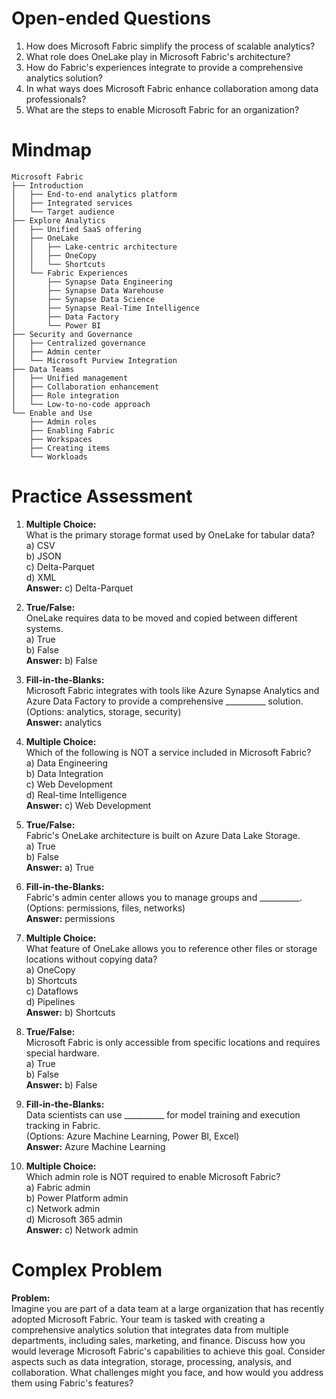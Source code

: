 # Open-ended Questions

1. How does Microsoft Fabric simplify the process of scalable analytics?
2. What role does OneLake play in Microsoft Fabric's architecture?
3. How do Fabric's experiences integrate to provide a comprehensive analytics solution?
4. In what ways does Microsoft Fabric enhance collaboration among data professionals?
5. What are the steps to enable Microsoft Fabric for an organization?

# Mindmap

```
Microsoft Fabric
├── Introduction
│   ├── End-to-end analytics platform
│   ├── Integrated services
│   └── Target audience
├── Explore Analytics
│   ├── Unified SaaS offering
│   ├── OneLake
│   │   ├── Lake-centric architecture
│   │   ├── OneCopy
│   │   └── Shortcuts
│   └── Fabric Experiences
│       ├── Synapse Data Engineering
│       ├── Synapse Data Warehouse
│       ├── Synapse Data Science
│       ├── Synapse Real-Time Intelligence
│       ├── Data Factory
│       └── Power BI
├── Security and Governance
│   ├── Centralized governance
│   ├── Admin center
│   └── Microsoft Purview Integration
├── Data Teams
│   ├── Unified management
│   ├── Collaboration enhancement
│   ├── Role integration
│   └── Low-to-no-code approach
└── Enable and Use
    ├── Admin roles
    ├── Enabling Fabric
    ├── Workspaces
    ├── Creating items
    └── Workloads
```

# Practice Assessment

1. **Multiple Choice:**  
   What is the primary storage format used by OneLake for tabular data?  
   a) CSV  
   b) JSON  
   c) Delta-Parquet  
   d) XML  
   **Answer:** c) Delta-Parquet

2. **True/False:**  
   OneLake requires data to be moved and copied between different systems.  
   a) True  
   b) False  
   **Answer:** b) False

3. **Fill-in-the-Blanks:**  
   Microsoft Fabric integrates with tools like Azure Synapse Analytics and Azure Data Factory to provide a comprehensive __________ solution.  
   (Options: analytics, storage, security)  
   **Answer:** analytics

4. **Multiple Choice:**  
   Which of the following is NOT a service included in Microsoft Fabric?  
   a) Data Engineering  
   b) Data Integration  
   c) Web Development  
   d) Real-time Intelligence  
   **Answer:** c) Web Development

5. **True/False:**  
   Fabric's OneLake architecture is built on Azure Data Lake Storage.  
   a) True  
   b) False  
   **Answer:** a) True

6. **Fill-in-the-Blanks:**  
   Fabric's admin center allows you to manage groups and __________.  
   (Options: permissions, files, networks)  
   **Answer:** permissions

7. **Multiple Choice:**  
   What feature of OneLake allows you to reference other files or storage locations without copying data?  
   a) OneCopy  
   b) Shortcuts  
   c) Dataflows  
   d) Pipelines  
   **Answer:** b) Shortcuts

8. **True/False:**  
   Microsoft Fabric is only accessible from specific locations and requires special hardware.  
   a) True  
   b) False  
   **Answer:** b) False

9. **Fill-in-the-Blanks:**  
   Data scientists can use __________ for model training and execution tracking in Fabric.  
   (Options: Azure Machine Learning, Power BI, Excel)  
   **Answer:** Azure Machine Learning

10. **Multiple Choice:**  
    Which admin role is NOT required to enable Microsoft Fabric?  
    a) Fabric admin  
    b) Power Platform admin  
    c) Network admin  
    d) Microsoft 365 admin  
    **Answer:** c) Network admin

# Complex Problem

**Problem:**  
Imagine you are part of a data team at a large organization that has recently adopted Microsoft Fabric. Your team is tasked with creating a comprehensive analytics solution that integrates data from multiple departments, including sales, marketing, and finance. Discuss how you would leverage Microsoft Fabric's capabilities to achieve this goal. Consider aspects such as data integration, storage, processing, analysis, and collaboration. What challenges might you face, and how would you address them using Fabric's features?